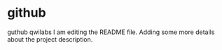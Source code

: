 # github
guthub qwilabs
I am editing the README file. Adding some more details about the project description.
